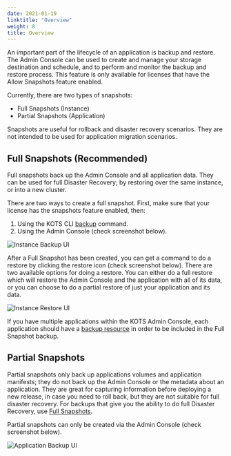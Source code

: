```yaml
---
date: 2021-01-19
linktitle: "Overview"
weight: 8
title: Overview
---
```


An important part of the lifecycle of an application is backup and restore. The Admin Console can be used to create and manage your storage destination and schedule, and to perform and monitor the backup and restore process. This feature is only available for licenses that have the Allow Snapshots feature enabled.

Currently, there are two types of snapshots:
  * Full Snapshots (Instance)
  * Partial Snapshots (Application)
  
Snapshots are useful for rollback and disaster recovery scenarios. They are not intended to be used for application migration scenarios. 

## Full Snapshots (Recommended)

Full snapshots back up the Admin Console and all application data.
They can be used for full Disaster Recovery; by restoring over the same instance, or into a new cluster.

There are two ways to create a full snapshot. First, make sure that your license has the snapshots feature enabled, then:

1. Using the KOTS CLI [backup](/kots-cli/backup/) command.
2. Using the Admin Console (check screenshot below).

![Instance Backup UI](/images/snapshot-instance-backup.png)

After a Full Snapshot has been created, you can get a command to do a restore by clicking the restore icon (check screenshot below).
There are two available options for doing a restore. You can either do a full restore which will restore the Admin Console and the application with all of its data, or you can choose to do a partial restore of just your application and its data.

![Instance Restore UI](/images/snapshot-instance-restore.png)

If you have multiple applications within the KOTS Admin Console, each application should have a [backup resource](/reference/v1beta1/backup/) in order to be included in the Full Snapshot backup.

## Partial Snapshots

Partial snapshots only back up applications volumes and application manifests; they do not back up the Admin Console or the metadata about an application.
They are great for capturing information before deploying a new release, in case you need to roll back, but they are not suitable for full disaster recovery.
For backups that give you the ability to do full Disaster Recovery, use [Full Snapshots](/kotsadm/snapshots/overview/#full-snapshots-recommended).

Partial snapshots can only be created via the Admin Console (check screenshot below).

![Application Backup UI](/images/snapshot-application-backup.png)
